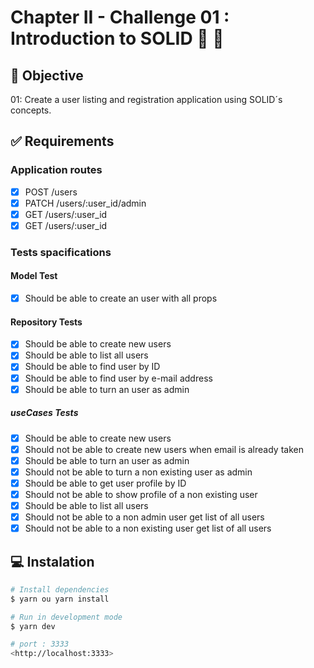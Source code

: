 #  Chapter II - Challenge 01 : Introduction to SOLID :rocket: :purple_heart:

## :dart: Objective

01: Create a user listing and registration application using SOLID´s concepts.


## :white_check_mark: Requirements

### Application routes
- [x] POST /users
- [x] PATCH /users/:user_id/admin
- [x] GET /users/:user_id
- [x] GET /users/:user_id

### Tests spacifications

#### Model Test
- [x] Should be able to create an user with all props

#### Repository Tests
- [x] Should be able to create new users
- [x] Should be able to list all users
- [x] Should be able to find user by ID
- [x] Should be able to find user by e-mail address
- [x] Should be able to turn an user as admin

##### useCases Tests
- [x] Should be able to create new users
- [x] Should not be able to create new users when email is already taken
- [x] Should be able to turn an user as admin
- [x] Should not be able to turn a non existing user as admin
- [x] Should be able to get user profile by ID
- [x] Should not be able to show profile of a non existing user
- [x] Should be able to list all users
- [x] Should not be able to a non admin user get list of all users
- [x] Should not be able to a non existing user get list of all users

## :computer: Instalation ##

```bash
# Install dependencies
$ yarn ou yarn install

# Run in development mode 
$ yarn dev

# port : 3333
<http://localhost:3333>

```
